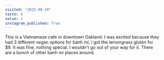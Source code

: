 ```yaml
---
visited: "2022-08-18"
taste: 0
value: 1
instagram_published: True
---
```


This is a Vietnamese cafe in downtown Oakland. I was excited because they had 3 different vegan options for banh mi, I got the lemongrass gluten for $9. It was fine, nothing special. I wouldn't go out of your way for it. There are a bunch of other banh mi places around.
